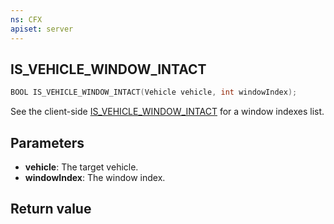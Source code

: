 ```yaml
---
ns: CFX
apiset: server
---
```

## IS_VEHICLE_WINDOW_INTACT

```c
BOOL IS_VEHICLE_WINDOW_INTACT(Vehicle vehicle, int windowIndex);
```

See the client-side [IS_VEHICLE_WINDOW_INTACT](#_0x46E571A0E20D01F1) for a window indexes list.

## Parameters
* **vehicle**: The target vehicle.
* **windowIndex**: The window index.

## Return value